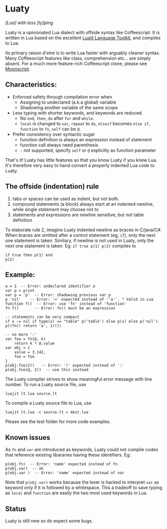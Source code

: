 Luaty
===

*[Lua] with less [ty]ping*

Luaty is a opinionated Lua dialect with offside syntax like Coffeescript. It is written in Lua based on the excellent [Luajit Language Toolkit](https://github.com/franko/luajit-lang-toolkit), and compiles to Lua. 

Its primary raison d'etre is to write Lua faster with arguably cleaner syntax. Many Coffeescript features like class, comprehension etc... are simply absent. For a much more feature-rich Coffeescript clone, please see [Moonscript](https://github.com/leafo/moonscript).

Characteristics:
---
- Enforced safety through compilation error when
  * Assigning to undeclared (a.k.a global) variable
  * Shadowing another variable of the same scope
- Less typing with shorter keywords, and keywords are reduced. 
  * No `end`, `then`, `do` after `for` and `while`. 
  * `local` is changed to `var`, `repeat` to `do`, `elseif` becomes `else if`, `function` to `fn`, `self` can be `@`.
- Prefer consistency over syntactic sugar
	* function definition is always an expression instead of statement
	* function call always need parenthesis
	* `:` not supported, specify `self` or `@` explicitly as function parameter

That's it! Luaty has little features so that you know Luaty if you knew Lua. It's therefore very easy to hand convert a properly indented Lua code to Luaty.

The offside (indentation) rule 
---
1. tabs or spaces can be used as indent, but not both. 
2. compound statements (a block) always start at an indented newline, while single statement may choose not to
3. statements and expressions are newline sensitive, but not table definition

To elaborate rule 2, imagine Luaty indented newline as braces in C/java/C#. When braces are omitted after a control statement (eg, `if`), only the next one statement is taken.
Similary, if newline is not used in Luaty, only the next one statement is taken. Eg: 
`if true p(1) p(2)`
compiles to
```
if true then p(1) end
p(2)
```

Example:
---
```
a = 1  -- Error: undeclared identifier a
var p = print
var p = 'p'  -- Error: shadowing previous var p
p 'nil'    -- Error: '=' expected instead of ''a''. * Valid in Lua
function f()  -- Error: use 'fn' instead of 'function'
fn f()       -- Error: fn() must be an expression

-- statements can be very compact
if x ~= nil if type(x) == "table" p('table') else p(x) else p('nil')
p((fn()	return 'a', 1)())

-- no more ':'
var foo = fn(@, k)
	return k * @.value
var obj = { 
	value = 3.142, 
	foo = foo 
}
p(obj:foo(2))   -- Error: ')' expected instead of ':'
p(obj.foo(@, 2))  -- use this instead

```

The Luaty compiler strives to show meaningful error message with line number. 
To run a Luaty source file, use
```
luajit lt.lua source.lt
```
To compile a Luaty source file to Lua, use
```
luajit lt.lua -c source.lt > dest.lua
```
Please see the test folder for more code examples.


Known issues
---
As `fn` and `var` are introduced as keywords, Luaty could not compile codes that reference existing libararies having these identifiers.
Eg:
```
p(obj.fn)  -- Error: 'name' expected instead of fn
p(obj.var)  -- ok
p(obj.var )  -- Error: 'name' expected instead of var
```
Note that `p(obj.var)` works because the lexer is hacked to interpret `var` as keyword only if it is followed by a whitespace.
This a tradeoff to save typing as `local` and `function` are easily the two most used keywords in Lua. 


Status
---
Luaty is still new so do expect some bugs. 


